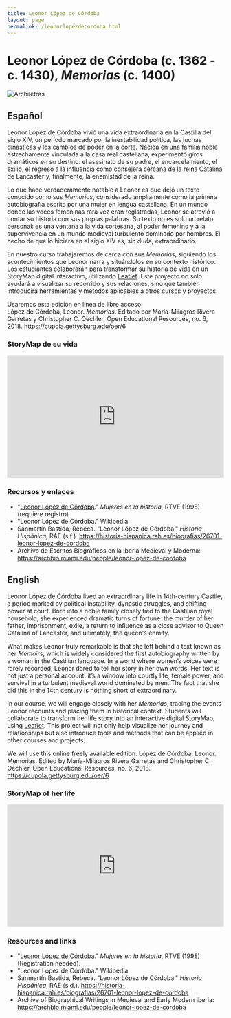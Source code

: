 ```yaml
---
title: Leonor López de Córdoba
layout: page
permalink: /leonorlopezdecordoba.html
---
```

# Leonor López de Córdoba (c. 1362 - c. 1430), *Memorias* (c. 1400)

![Archiletras](https://www.archiletras.com/wp-content/uploads/2022/08/Leonor-lopez-de-cordoba-1255x400-1661249548.jpg)


## Español

Leonor López de Córdoba vivió una vida extraordinaria en la Castilla del siglo XIV, un período marcado por la inestabilidad política, las luchas dinásticas y los cambios de poder en la corte. Nacida en una familia noble estrechamente vinculada a la casa real castellana, experimentó giros dramáticos en su destino: el asesinato de su padre, el encarcelamiento, el exilio, el regreso a la influencia como consejera cercana de la reina Catalina de Lancaster y, finalmente, la enemistad de la reina.  

Lo que hace verdaderamente notable a Leonor es que dejó un texto conocido como sus *Memorias*, considerado ampliamente como la primera autobiografía escrita por una mujer en lengua castellana. En un mundo donde las voces femeninas rara vez eran registradas, Leonor se atrevió a contar su historia con sus propias palabras. Su texto no es solo un relato personal: es una ventana a la vida cortesana, al poder femenino y a la supervivencia en un mundo medieval turbulento dominado por hombres. El hecho de que lo hiciera en el siglo XIV es, sin duda, extraordinario.  

En nuestro curso trabajaremos de cerca con sus *Memorias*, siguiendo los acontecimientos que Leonor narra y situándolos en su contexto histórico. Los estudiantes colaborarán para transformar su historia de vida en un StoryMap digital interactivo, utilizando [Leaflet](https://leafletjs.com/). Este proyecto no solo ayudará a visualizar su recorrido y sus relaciones, sino que también introducirá herramientas y métodos aplicables a otros cursos y proyectos.  

Usaremos esta edición en línea de libre acceso:  
López de Córdoba, Leonor. *Memorias*. Editado por María-Milagros Rivera Garretas y Christopher C. Oechler, Open Educational Resources, no. 6, 2018. <https://cupola.gettysburg.edu/oer/6>  

### StoryMap de su vida  

<div style="position: relative; width: 100%; padding-bottom: 56.25%; height: 0; overflow: hidden;">  
  <iframe   
    src="https://rawcdn.githack.com/dh-miami/SPA_410_Fall25/HEAD/mapa-leonor-lopez-de-cordoba-es.html"   
    style="position: absolute; top: 0; left: 0; width: 100%; height: 100%; border: 0;"   
    allowfullscreen   
    loading="lazy">  
  </iframe>  
</div>  

### Recursos y enlaces  

- "[Leonor López de Córdoba](https://www.rtve.es/play/videos/mujeres-en-la-historia/mujeres-historia-leonor-lopez-cordoba/512066/)." *Mujeres en la historia*, RTVE (1998) (requiere registro).  
- "Leonor López de Córdoba." Wikipedia  
- Sanmartín Bastida, Rebeca. "Leonor López de Córdoba." *Historia Hispánica*, RAE (s.f.). <https://historia-hispanica.rah.es/biografias/26701-leonor-lopez-de-cordoba>  
- Archivo de Escritos Biográficos en la Iberia Medieval y Moderna: <https://archbio.miami.edu/people/leonor-lopez-de-cordoba>  


## English

Leonor López de Córdoba lived an extraordinary life in 14th-century Castile, a period marked by political instability, dynastic struggles, and shifting power at court. Born into a noble family closely tied to the Castilian royal household, she experienced dramatic turns of fortune: the murder of her father, imprisonment, exile, a return to influence as a close advisor to Queen Catalina of Lancaster, and ultimately, the queen's enmity. 

What makes Leonor truly remarkable is that she left behind a text known as her *Memoirs*, which is widely considered the first autobiography written by a woman in the Castilian language. In a world where women’s voices were rarely recorded, Leonor dared to tell her story in her own words. Her text is not just a personal account: it’s a window into courtly life, female power, and survival in a turbulent medieval world dominated by men. The fact that she did this in the 14th century is nothing short of extraordinary.

In our course, we will engage closely with her *Memorias*, tracing the events Leonor recounts and placing them in historical context. Students will collaborate to transform her life story into an interactive digital StoryMap, using [Leaflet](https://leafletjs.com/). This project will not only help visualize her journey and relationships but also introduce tools and methods that can be applied in other courses and projects.

We will use this online freely available edition: López de Córdoba, Leonor. Memorias. Edited by María-Milagros Rivera Garretas and Christopher C. Oechler, Open Educational Resources, no. 6, 2018. <https://cupola.gettysburg.edu/oer/6>

### StoryMap of her life

<div style="position: relative; width: 100%; padding-bottom: 56.25%; height: 0; overflow: hidden;">
  <iframe 
    src="https://rawcdn.githack.com/dh-miami/SPA_410_Fall25/HEAD/mapa-leonor-lopez-de-cordoba-en.html" 
    style="position: absolute; top: 0; left: 0; width: 100%; height: 100%; border: 0;" 
    allowfullscreen 
    loading="lazy">
  </iframe>
</div>


### Resources and links 

- "[Leonor López de Córdoba](https://www.rtve.es/play/videos/mujeres-en-la-historia/mujeres-historia-leonor-lopez-cordoba/512066/)." *Mujeres en la historia*, RTVE (1998) (Registration needed).
- "Leonor López de Córdoba." Wikipedia 
- Sanmartín Bastida, Rebeca. "Leonor López de Córdoba." *Historia Hispánica*, RAE (s.d.). <https://historia-hispanica.rah.es/biografias/26701-leonor-lopez-de-cordoba>
- Archive of Biographical Writings in Medieval and Early Modern Iberia: <https://archbio.miami.edu/people/leonor-lopez-de-cordoba> 
